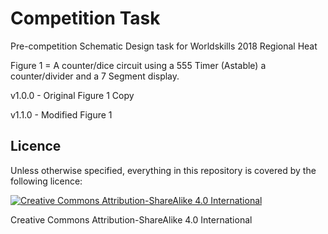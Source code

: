 # Competition Task
Pre-competition Schematic Design task for Worldskills 2018 Regional Heat

Figure 1 = A counter/dice circuit using a 555 Timer (Astable) a counter/divider and a 7 Segment display. 

v1.0.0 - Original Figure 1 Copy

v1.1.0 - Modified Figure 1

## Licence

Unless otherwise specified, everything in this repository is covered by the following licence:

[![Creative Commons Attribution-ShareAlike 4.0 International](https://licensebuttons.net/l/by-nc-sa/4.0/88x31.png)](http://creativecommons.org/licenses/by-nc-sa/4.0/)

Creative Commons Attribution-ShareAlike 4.0 International
